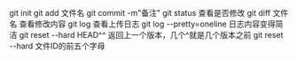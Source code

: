 git init
git add 文件名
git commit -m"备注"
git status    查看是否修改
git diff 文件名     查看修改内容
git log     查看上传日志
git log --pretty=oneline     日志内容变得简洁
git reset --hard HEAD^^       返回上一个版本，几个^就是几个版本之前
git reset --hard 文件ID的前五个字母